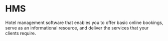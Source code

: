 # HMS
Hotel management software that enables you to offer basic online bookings, serve as an informational resource, and deliver the services that your clients require.
